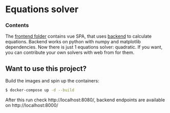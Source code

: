 # Equations solver

### Contents

The [frontend folder](services/frontend) contains vue SPA, that uses
[backend](services/backend) to calculate equations. Backend works on python with 
numpy and matplotlib dependencies.
Now there is just 1 equations solver: quadratic. If you want, you can contribute your 
own solvers with web from for them.

## Want to use this project?

Build the images and spin up the containers:

```sh
$ docker-compose up -d --build
```

After this run check http://localhost:8080/, backend endpoints are available
on http://localhost:8000/
